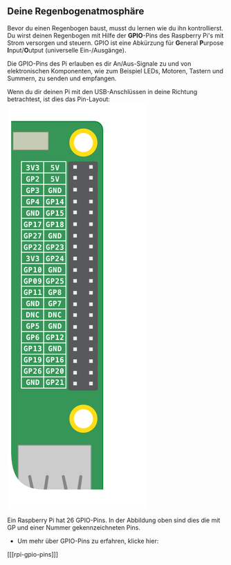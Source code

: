 ## Deine Regenbogenatmosphäre

Bevor du einen Regenbogen baust, musst du lernen wie du ihn kontrollierst. Du wirst deinen Regenbogen mit Hilfe der **GPIO**-Pins des Raspberry Pi's mit Strom versorgen und steuern. GPIO ist eine Abkürzung für **G**eneral **P**urpose **I**nput/**O**utput (universelle Ein-/Ausgänge).

Die GPIO-Pins des Pi erlauben es dir An/Aus-Signale zu und von elektronischen Komponenten, wie zum Beispiel LEDs, Motoren, Tastern und Summern, zu senden und empfangen.

Wenn du dir deinen Pi mit den USB-Anschlüssen in deine Richtung betrachtest, ist dies das Pin-Layout: ![GPIO-Layout](images/gpio-upright.png)

Ein Raspberry Pi hat 26 GPIO-Pins. In der Abbildung oben sind dies die mit GP und einer Nummer gekennzeichneten Pins.

+ Um mehr über GPIO-Pins zu erfahren, klicke hier:

[[[rpi-gpio-pins]]]
